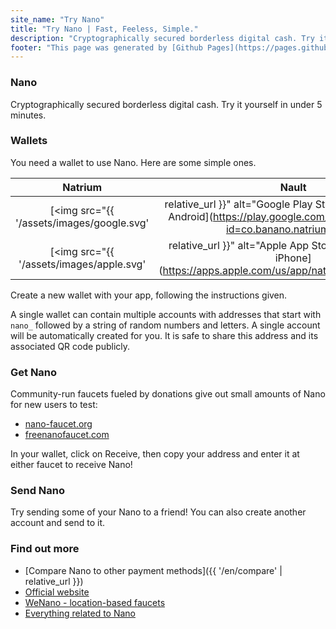 ```yaml
---
site_name: "Try Nano"
title: "Try Nano | Fast, Feeless, Simple."
description: "Cryptographically secured borderless digital cash. Try it yourself in under 5 minutes."
footer: "This page was generated by [Github Pages](https://pages.github.com). This site is not affiliated with [nano.org](https://nano.org)."
---
```


### Nano

Cryptographically secured borderless digital cash. Try it yourself in under 5 minutes. 

### Wallets

You need a wallet to use Nano. Here are some simple ones.

| Natrium |  Nault  |
| :-----: | :-----: |
| [<img src="{{ '/assets/images/google.svg' | relative_url }}" alt="Google Play Store" width="70%"/><br/>Android](https://play.google.com/store/apps/details?id=co.banano.natriumwallet) | [<img src="{{ '/assets/images/nault.svg' | relative_url }}" alt="Nault Web" width="70%"/><br/>Web](https://nault.cc)
| [<img src="{{ '/assets/images/apple.svg' | relative_url }}" alt="Apple App Store" width="70%"/><br/>iPhone](https://apps.apple.com/us/app/natrium/id1451425707) | [<img src="{{ '/assets/images/github.svg' | relative_url }}" alt="Github" width="70%"/><br/>Desktop](https://github.com/Nault/Nault/releases)

Create a new wallet with your app, following the instructions given. 

A single wallet can contain multiple accounts with addresses that start with `nano_` followed by a string of random numbers and letters. A single account will be automatically created for you. It is safe to share this address and its associated QR code publicly. 

### Get Nano

Community-run faucets fueled by donations give out small amounts of Nano for new users to test:

* [nano-faucet.org](https://nano-faucet.org/)
* [freenanofaucet.com](https://www.freenanofaucet.com/)

In your wallet, click on Receive, then copy your address and enter it at either faucet to receive Nano!

### Send Nano

Try sending some of your Nano to a friend! You can also create another account and send to it.

### Find out more

* [Compare Nano to other payment methods]({{ '/en/compare' | relative_url }})
* [Official website](https://nano.org/)
* [WeNano - location-based faucets](https://wenano.net)
* [Everything related to Nano](https://nanolinks.info/)
